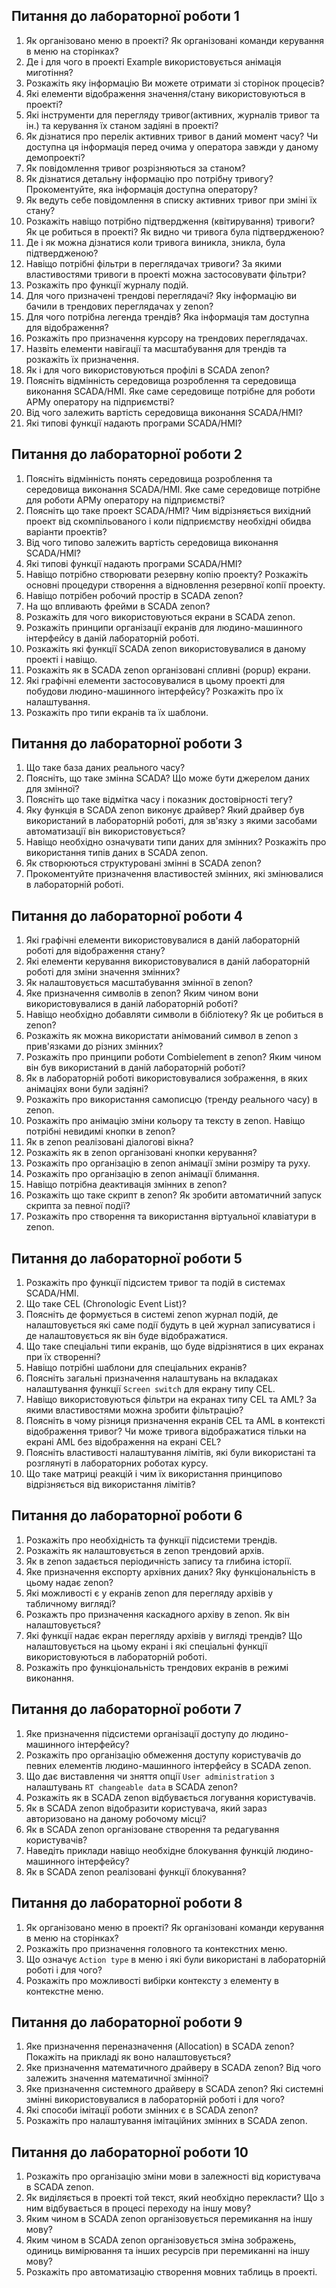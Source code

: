 ## Питання до лабораторної роботи 1

1. Як організовано меню в проекті? Як організовані команди керування в меню на сторінках? 
2. Де і для чого в проекті Example використовується анімація миготіння?
3. Розкажіть яку інформацію Ви можете отримати зі сторінок процесів?
4. Які елементи відображення значення/стану використовуються в проекті?
5. Які інструменти для перегляду тривог(активних, журналів тривог та ін.) та керування їх станом задіяні в проекті?
6. Як дізнатися про перелік активних тривог в даний момент часу? Чи доступна ця інформація перед очима у оператора завжди у даному демопроекті?
7. Як повідомлення тривог розрізняються за станом?
8. Як дізнатися детальну інформацію про потрібну тривогу? Прокоментуйте, яка інформація доступна оператору?
9. Як ведуть себе повідомлення в списку активних тривог при зміні їх стану? 
10. Розкажіть навіщо потрібно підтвердження (квітирування) тривоги? Як це робиться в проекті? Як видно чи тривога була підтвердженою?
11. Де і як можна дізнатися коли тривога виникла, зникла, була підтвердженою?
12. Навіщо потрібні фільтри в переглядачах тривоги? За якими властивостями тривоги в проекті можна застосовувати фільтри?
13. Розкажіть про функції журналу подій.
14. Для чого призначені трендові переглядачі? Яку інформацію ви бачили в трендових переглядачах у zenon? 
15. Для чого потрібна легенда трендів? Яка інформація там доступна для відображення?
16. Розкажіть про призначення курсору на трендових переглядачах.
17. Назвіть елементи навігації та масштабування для трендів та розкажіть їх призначення.
18. Як і для чого використовуються профілі в SCADA zenon?
19. Поясніть відмінність середовища розроблення та середовища виконання SCADA/HMI. Яке саме середовище потрібне для роботи АРМу оператору на підприємстві?
20. Від чого залежить вартість середовища виконання SCADA/HMI?
21. Які типові функції надають програми SCADA/HMI?

## Питання до лабораторної роботи 2

1. Поясніть відмінність понять середовища розроблення та середовища виконання SCADA/HMI. Яке саме середовище потрібне для роботи АРМу оператору на підприємстві?
2. Поясніть що таке проект SCADA/HMI? Чим відрізняється вихідний проект від скомпільованого і коли     підприємству необхідні обидва варіанти проектів?
3. Від чого типово залежить вартість середовища виконання SCADA/HMI?
4. Які типові функції надають програми SCADA/HMI?
5. Навіщо потрібно створювати резервну копію проекту? Розкажіть основні процедури створення а     відновлення резервної копії проекту.
6. Навіщо потрібен робочий простір в SCADA zenon?
7. На що впливають фрейми в SCADA zenon?
8. Розкажіть для чого використовуються екрани в SCADA zenon.
9. Розкажіть принципи організації екранів для людино-машинного інтерфейсу в даній лабораторній роботі.
10. Розкажіть які функції SCADA zenon використовувалися в даному проекті і навіщо.
11. Розкажіть як в SCADA zenon організовані спливні (popup) екрани.
12. Які графічні елементи застосовувалися в цьому проекті для побудови людино-машинного інтерфейсу? Розкажіть про їх налаштування.
13. Розкажіть про типи екранів та їх шаблони.

## Питання до лабораторної роботи 3

1. Що таке база даних реального часу? 
2. Поясніть, що таке змінна SCADA? Що може бути джерелом даних для змінної?
3. Поясніть що таке відмітка часу і показник достовірності тегу?
4. Яку функція в SCADA zenon виконує драйвер? Який драйвер був використаний в лабораторній роботі, для зв'язку з якими засобами автоматизації він використовується?
5. Навіщо необхідно означувати типи даних для змінних? Розкажіть про використання типів даних в SCADA zenon.
6. Як створюються структуровані змінні в SCADA zenon?
7. Прокоментуйте призначення властивостей змінних, які змінювалися в лабораторній роботі.

## Питання до лабораторної роботи 4

1. Які графічні елементи використовувалися в даній лабораторній роботі для відображення стану?
2. Які елементи керування використовувалися в даній лабораторній роботі для зміни значення змінних?
3. Як налаштовується масштабування змінної в zenon?
4. Яке призначення символів в zenon? Яким чином вони використовувалися в даній лабораторній роботі?
5. Навіщо необхідно добавляти символи в бібліотеку? Як це робиться в zenon?
6. Розкажіть як можна використати анімований символ в zenon з прив'язками до різних змінних?
7. Розкажіть про принципи роботи Combielement в zenon? Яким чином він був використаний в даній лабораторній роботі? 
8. Як в лабораторній роботі використовувалися зображення, в яких анімаціях вони були задіяні?
9. Розкажіть про використання самописцю (тренду реального часу) в zenon.
10. Розкажіть про анімацію зміни кольору та тексту в zenon. Навіщо потрібні невидимі кнопки в zenon?
11. Як в zenon реалізовані діалогові вікна?
12. Розкажіть як в zenon організовані кнопки керування?
13. Розкажіть про організацію в zenon анімації зміни розміру та руху.
14. Розкажіть про організацію в zenon анімації блимання.
15. Навіщо потрібна деактивація змінних в zenon?
16. Розкажіть що таке скрипт в zenon? Як зробити автоматичний запуск скрипта за певної події?
17. Розкажіть про створення та використання віртуальної клавіатури в zenon.

## Питання до лабораторної роботи 5 

1. Розкажіть про функції підсистем тривог та подій в системах SCADA/HMI.
2. Що таке CEL (Chronologic Event List)?  
3. Поясніть де формується в системі zenon журнал подій, де налаштовується які саме події будуть в цей журнал записуватися і де налаштовується як він буде відображатися.
4. Що таке спеціальні типи екранів, що буде відрізнятися в цих екранах при їх створенні? 
5. Навіщо потрібні шаблони для спеціальних екранів? 
6. Поясніть загальні призначення налаштувань на вкладаках налаштування функції `Screen switch`  для екрану типу CEL.
7. Навіщо використовуються фільтри на екранах типу CEL та AML? За якими властивостями можна зробити фільтрацію?
8. Поясніть в чому різниця призначення екранів CEL та AML в контексті відображення тривог? Чи може тривога відображатися тільки на екрані AML без відображення на екрані CEL?
9. Поясніть властивості налаштування лімітів, які були використані та розглянуті в лабораторних роботах курсу.
10. Що таке матриці реакцій і чим їх використання принципово відрізняється від використання лімітів?    

## Питання до лабораторної роботи 6

1. Розкажіть про необхідність та функції підсистеми трендів. 
2. Розкажіть як налаштовується в zenon трендовий архів. 
3. Як в zenon задається періодичність запису та глибина історії.
4. Яке призначення експорту архівних даних? Яку функціональність в цьому надає zenon?
5. Які можливості є у екранів zenon для перегляду архівів у табличному вигляді?
6. Розкажть про призначення каскадного архіву в zenon. Як він налаштовується? 
7. Які функції надає екран перегляду архівів у вигляді трендів? Що налаштовується на цьому екрані і які спеціальні функції використовуються в лабораторній роботі.
8. Розкажіть про функціональність трендових екранів в режимі виконання. 

## Питання до лабораторної роботи 7

1. Яке призначення підсистеми організації доступу до людино-машинного інтерфейсу?
1. Розкажіть про організацію обмеження доступу користувачів до певних елементів людино-машинного інтерфейсу в SCADA zenon.
1. Що дає виставлення чи зняття опції `User administration`  з налаштувань `RT changeable data` в SCADA zenon?
1. Розкажіть як в SCADA zenon відбувається логування користувачів.
1. Як в SCADA zenon відобразити користувача, який зараз авторизовано на даному робочому місці?
1. Як в SCADA zenon організоване створення та редагування користувачів?
1. Наведіть приклади навіщо необхідне блокування функцій людино-машинного інтерфейсу?
1. Як в SCADA zenon реалізовані функції блокування?  

## Питання до лабораторної роботи 8

1. Як організовано меню в проекті? Як організовані команди керування в меню на сторінках? 
2. Розкажіть про призначення головного та контекстних меню.
3. Що означує `Action type` в меню і які були використані в лабораторній роботі і для чого?
4. Розкажіть про можливості вибірки контексту з елементу в контекстне меню. 

## Питання до лабораторної роботи 9

1. Яке призначення переназначення (Allocation) в SCADA zenon? Покажіть на прикладі як воно налаштовується?
2. Яке призначення математичного драйверу в SCADA zenon? Від чого залежить значення математичної змінної?
3. Яке призначення системного драйверу в SCADA zenon?  Які системні змінні використовувалися в лабораторній роботі і для чого?
4. Які способи імітації роботи змінних є в SCADA zenon?
5. Розкажіть про налаштування імітаційних змінних в SCADA zenon.

## Питання до лабораторної роботи 10

1. Розкажіть про організацію зміни мови в залежності від користувача в SCADA zenon.
2. Як виділяється в проекті той текст, який необхідно перекласти? Що з ним відбувається в процесі переходу на іншу мову?
3. Яким чином в SCADA zenon організовується перемикання на іншу мову?
4. Яким чином в SCADA zenon організовується зміна зображень, одиниць вимірювання та інших ресурсів при перемиканні на іншу мову?
5. Розкажіть про автоматизацію створення мовних таблиць в проекті.